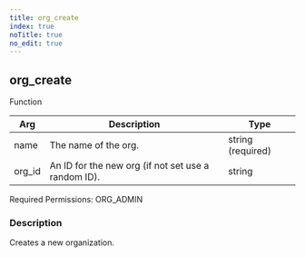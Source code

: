 ```yaml
---
title: org_create
index: true
noTitle: true
no_edit: true
---
```




<div class="vql_item"></div>


## org_create
<span class='vql_type label label-warning pull-right page-header'>Function</span>



<div class="vqlargs"></div>

Arg | Description | Type
----|-------------|-----
name|The name of the org.|string (required)
org_id|An ID for the new org (if not set use a random ID).|string

Required Permissions: 
<span class="linkcolour label label-success">ORG_ADMIN</span>

### Description

Creates a new organization.

